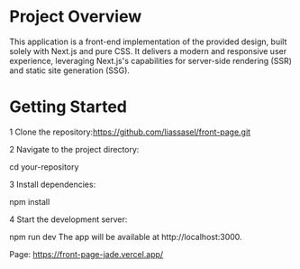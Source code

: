 # Project Overview
 This application is a front-end implementation of the provided design, built solely with Next.js and  pure CSS. It delivers a modern and responsive user experience, leveraging Next.js's capabilities for server-side rendering (SSR) and static site generation (SSG).

# Getting Started

 1 Clone the repository:https://github.com/liassasel/front-page.git

 2 Navigate to the project directory:

 cd your-repository

 3 Install dependencies:

 npm install

 4 Start the development server:

 npm run dev
 The app will be available at http://localhost:3000.

 Page: https://front-page-jade.vercel.app/
